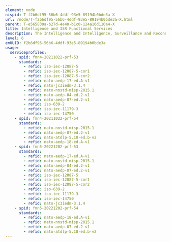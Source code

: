 ```yaml
---
element: node
nispid: T-f2b6df95-56b6-4ddf-93e5-89194b0bde3a-X
url: /node/T-f2b6df95-56b6-4ddf-93e5-89194b0bde3a-X.html
parent: T-e565830a-b27d-4e40-b1c0-124a16d110a4-X
title: Intelligence and ISR Functional Services
description: The Intelligence and Intelligence, Surveillance and Reconnaissance (ISR) Functional Services provide unique computing and information services for intelligence and ISR support to operations. It supports the set of military activities that are undertaken to receive Commander's direction, proactively collect information, analyse it, produce useful predictive intelligence and disseminate it in a timely manner to those who need to know.
level: 6
emUUID: f2b6df95-56b6-4ddf-93e5-89194b0bde3a
usage:
  serviceprofiles:
    - spid: fmn4-20211022-prf-53
      standards:
        - refid: iso-iec-12087-5
        - refid: iso-iec-12087-5-cor1
        - refid: iso-iec-12087-5-cor2
        - refid: nato-aedp-17-ed.A-v1
        - refid: nato-jc3iedm-3.1.4
        - refid: nato-nnstd-misp-2015.1
        - refid: nato-aedp-04-ed.2-v1
        - refid: nato-aedp-07-ed.2-v1
        - refid: iso-639-2
        - refid: iso-iec-11179-3
        - refid: iso-iec-14750
    - spid: fmn4-20211022-prf-54
      standards:
        - refid: nato-nnstd-misp-2015.1
        - refid: nato-aedp-07-ed.2-v1
        - refid: nato-atdlp-5.18-ed.b-v2
        - refid: nato-aedp-18-ed.A-v1
    - spid: fmn5-20221202-prf-53
      standards:
        - refid: nato-aedp-17-ed.A-v1
        - refid: nato-nnstd-misp-2015.1
        - refid: nato-aedp-04-ed.2-v1
        - refid: nato-aedp-07-ed.2-v1
        - refid: iso-iec-12087-5
        - refid: iso-iec-12087-5-cor1
        - refid: iso-iec-12087-5-cor2
        - refid: iso-639-2
        - refid: iso-iec-11179-3
        - refid: iso-iec-14750
        - refid: nato-jc3iedm-3.1.4
    - spid: fmn5-20221202-prf-54
      standards:
        - refid: nato-aedp-18-ed.A-v1
        - refid: nato-nnstd-misp-2015.1
        - refid: nato-aedp-07-ed.2-v1
        - refid: nato-atdlp-5.18-ed.b-v2
---
```

